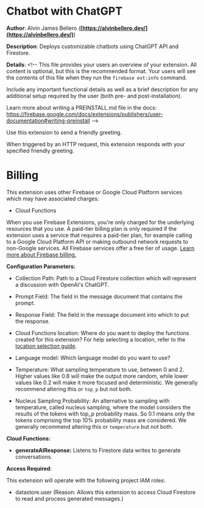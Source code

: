 # Chatbot with ChatGPT

**Author**: Alvin James Bellero (**[https://alvinbellero.dev/](https://alvinbellero.dev/)**)

**Description**: Deploys customizable chatbots using ChatGPT API and Firestore.



**Details**: <!-- 
This file provides your users an overview of your extension. All content is optional, but this is the recommended format. Your users will see the contents of this file when they run the `firebase ext:info` command.

Include any important functional details as well as a brief description for any additional setup required by the user (both pre- and post-installation).

Learn more about writing a PREINSTALL.md file in the docs:
https://firebase.google.com/docs/extensions/publishers/user-documentation#writing-preinstall
-->

Use this extension to send a friendly greeting.

When triggered by an HTTP request, this extension responds with your specified friendly greeting.

<!-- We recommend keeping the following section to explain how billing for Firebase Extensions works -->
# Billing

This extension uses other Firebase or Google Cloud Platform services which may have associated charges:

<!-- List all products the extension interacts with -->
- Cloud Functions

When you use Firebase Extensions, you're only charged for the underlying resources that you use. A paid-tier billing plan is only required if the extension uses a service that requires a paid-tier plan, for example calling to a Google Cloud Platform API or making outbound network requests to non-Google services. All Firebase services offer a free tier of usage. [Learn more about Firebase billing.](https://firebase.google.com/pricing)




**Configuration Parameters:**

* Collection Path: Path to a Cloud Firestore collection which will represent a discussion with OpenAI's ChatGPT.

* Prompt Field: The field in the message document that contains the prompt.

* Response Field: The field in the message document into which to put the response.

* Cloud Functions location: Where do you want to deploy the functions created for this extension? For help selecting a location, refer to the [location selection guide](https://firebase.google.com/docs/functions/locations).

* Language model: Which language model do you want to use?

* Temperature: What sampling temperature to use, between 0 and 2. Higher values like 0.8 will make the output more random,  while lower values like 0.2 will make it more focused and deterministic. We generally recommend altering this or `top_p` but not both.

* Nucleus Sampling Probability: An alternative to sampling with temperature, called nucleus sampling,  where the model considers the results of the tokens with top_p probability mass. So 0.1 means only the tokens comprising the top 10% probability mass are considered. We generally recommend altering this or `temperature` but not both.



**Cloud Functions:**

* **generateAIResponse:** Listens to Firestore data writes to generate conversations.



**Access Required**:



This extension will operate with the following project IAM roles:

* datastore.user (Reason: Allows this extension to access Cloud Firestore to read and process generated messages.)
